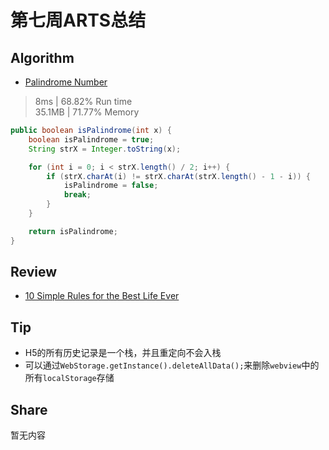 # 第七周ARTS总结
## Algorithm
- [Palindrome Number](https://leetcode.com/problems/palindrome-number/)
> 8ms | 68.82% Run time  
> 35.1MB | 71.77% Memory
```java
public boolean isPalindrome(int x) {
    boolean isPalindrome = true;
    String strX = Integer.toString(x);

    for (int i = 0; i < strX.length() / 2; i++) {
        if (strX.charAt(i) != strX.charAt(strX.length() - 1 - i)) {
            isPalindrome = false;
            break;
        }
    }

    return isPalindrome;
}
```

## Review
- [10 Simple Rules for the Best Life Ever](https://medium.com/personal-growth/10-simple-rules-for-the-best-life-ever-8e704365f6ff)

## Tip
+ H5的所有历史记录是一个栈，并且重定向不会入栈
+ 可以通过`WebStorage.getInstance().deleteAllData();`来删除`webview`中的所有`localStorage`存储

## Share
暂无内容